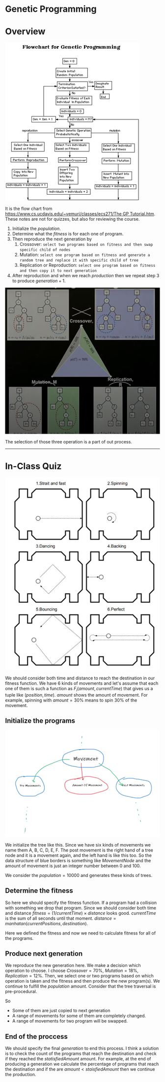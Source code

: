 # Genetic Programming

# Overview

![Genetic%20Programming%201f6b0944c00c40fd93a6ae43a6ab7d66/Untitled.png](Genetic%20Programming%201f6b0944c00c40fd93a6ae43a6ab7d66/Untitled.png)

It is the flow chart from [https://www.cs.ucdavis.edu/~vemuri/classes/ecs271/The GP Tutorial.htm](https://www.cs.ucdavis.edu/~vemuri/classes/ecs271/The%20GP%20Tutorial.htm). These notes are not for quizzes, but also for reviewing the course.

1. Initialize the $population$.
2. Determine what the $fitness$ is for each one of program.
3. Then reproduce the next generation by
    1. Crossover: `select two programs based on fitness and then swap specific child of nodes`
    2. Mutation: `select one program based on fitness and generate a random tree and replace it with specific child of tree`
    3. Replication or Reproduction: `select one program based on fitness and then copy it to next generation`
4. After reproduction and when we reach $production$ then we repeat step 3 to produce $generation + 1$.

![Genetic%20Programming%201f6b0944c00c40fd93a6ae43a6ab7d66/Untitled%201.png](Genetic%20Programming%201f6b0944c00c40fd93a6ae43a6ab7d66/Untitled%201.png)

The selection of those three operation is a part of out process.

---

# In-Class Quiz

![Genetic%20Programming%201f6b0944c00c40fd93a6ae43a6ab7d66/Untitled%202.png](Genetic%20Programming%201f6b0944c00c40fd93a6ae43a6ab7d66/Untitled%202.png)

We should consider both time and distance to reach the destination in our fitness function. We have 6 kinds of movements and let's assume that each one of them is such a function as $F_i(amount, currentTime)$ that gives us a tuple like $(position, time)$. $amount$ shows the amount of movement. For example, spinning with $amount = 30\%$ means to spin 30% of the movement.

## Initialize the programs

![Genetic%20Programming%201f6b0944c00c40fd93a6ae43a6ab7d66/Untitled%203.png](Genetic%20Programming%201f6b0944c00c40fd93a6ae43a6ab7d66/Untitled%203.png)

We initialize the tree like this. Since we have six kinds of movements we name them A, B, C, D, E, F. The post movement is the right hand of a tree node and it is a movement again, and the left hand is like this too. So the data structure of blue borders is something like $MovementNode$ and the amount of movement is just an integer number between 0 and 100.

 We consider the $population = 10000$ and generates these kinds of trees.

## Determine the fitness

So here we should specify the fitness function. If a program had a collision with something we drop that program. Since we should consider both time and distance $fitness=(1/currentTime) \times distance$ looks good. $currentTime$ is the sum of all seconds until that moment. $distance = manhatan(currentPositions, destination)$.

Here we defined the fitness and now we need to calculate fitness for all of the programs.

  

## Produce next generation

We reproduce the new generation here. We make a decision which operation to choose. I choose $Crossover=70 \%$, $Mutation = 18 \%$, $Replication = 12 \%$. Then, we select one or two programs based on which operation is taken and the fitness and then produce the new program(s). We continue to fulfill the $population$ amount. Consider that the tree traversal is pre-procedural.

So

- Some of them are just copied to next generation
- A range of movements for some of them are completely changed.
- A range of movements for two program will be swapped.

## End of the proccess

We should specify the final $generation$ to end this process. I think a solution is to check the count of the programs that reach the destination and check if they reached the $statisfiedAmount$ amount. For example, at the end of producing a generation we calculate the percentage of programs that reach the destination and if the are $amount < staisfiedAmount$ then we continue the production.